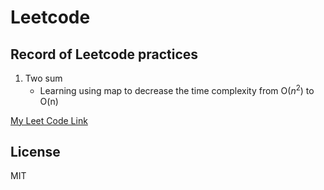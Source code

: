 # Leetcode
## Record of Leetcode practices


1. Two sum
    - Learning using map to decrease the time complexity from O($n^{2}$) to O(n)

[My Leet Code Link](https://leetcode.com/jamestang7/)
## License

MIT